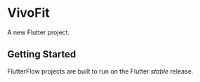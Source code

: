 # VivoFit

A new Flutter project.

## Getting Started

FlutterFlow projects are built to run on the Flutter _stable_ release.
